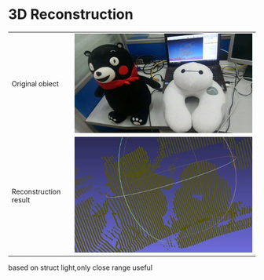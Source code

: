 # 3D Reconstruction

|  |  |
| ---- | ---- |
| Original obiect|![](/imgs/original_object.jpg) |
| Reconstruction result|![](/imgs/result.jpg) |

based on struct light,only close range useful
